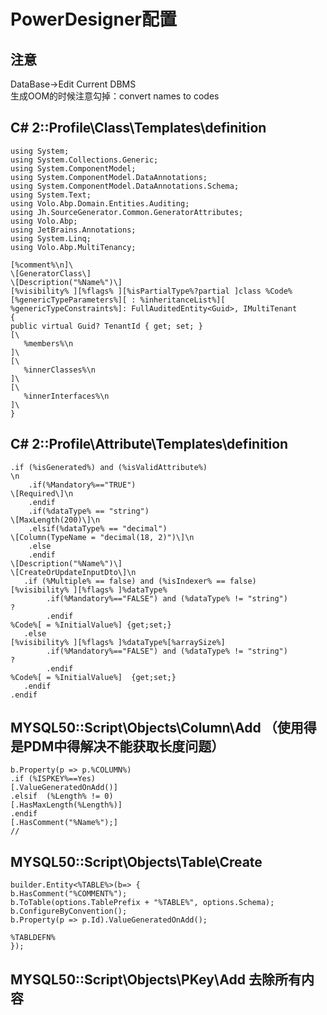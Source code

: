 # PowerDesigner配置

## 注意

DataBase→Edit Current DBMS  
生成OOM的时候注意勾掉：convert names to codes  

## C# 2::Profile\Class\Templates\definition

```text
using System;
using System.Collections.Generic;
using System.ComponentModel;
using System.ComponentModel.DataAnnotations;
using System.ComponentModel.DataAnnotations.Schema;
using System.Text;
using Volo.Abp.Domain.Entities.Auditing;
using Jh.SourceGenerator.Common.GeneratorAttributes;
using Volo.Abp;
using JetBrains.Annotations;
using System.Linq;
using Volo.Abp.MultiTenancy;

[%comment%\n]\
\[GeneratorClass\]
\[Description("%Name%")\]
[%visibility% ][%flags% ][%isPartialType%?partial ]class %Code%[%genericTypeParameters%][ : %inheritanceList%][ %genericTypeConstraints%]: FullAuditedEntity<Guid>, IMultiTenant
{
public virtual Guid? TenantId { get; set; }
[\
   %members%\n
]\
[\
   %innerClasses%\n
]\
[\
   %innerInterfaces%\n
]\
}
```


## C# 2::Profile\Attribute\Templates\definition

```text
.if (%isGenerated%) and (%isValidAttribute%)
\n
    .if(%Mandatory%=="TRUE")
\[Required\]\n
    .endif
    .if(%dataType% == "string")
\[MaxLength(200)\]\n
    .elsif(%dataType% == "decimal")
\[Column(TypeName = "decimal(18, 2)")\]\n
    .else
    .endif
\[Description("%Name%")\]
\[CreateOrUpdateInputDto\]\n
   .if (%Multiple% == false) and (%isIndexer% == false)
[%visibility% ][%flags% ]%dataType% 
        .if(%Mandatory%=="FALSE") and (%dataType% != "string")
?
        .endif
%Code%[ = %InitialValue%] {get;set;}
   .else
[%visibility% ][%flags% ]%dataType%[%arraySize%]
        .if(%Mandatory%=="FALSE") and (%dataType% != "string")
?
        .endif
%Code%[ = %InitialValue%]  {get;set;}
   .endif
.endif
```

## MYSQL50::Script\Objects\Column\Add （使用得是PDM中得解决不能获取长度问题）

```text
b.Property(p => p.%COLUMN%)
.if (%ISPKEY%==Yes)
[.ValueGeneratedOnAdd()]
.elsif  (%Length% != 0)
[.HasMaxLength(%Length%)]
.endif
[.HasComment("%Name%");]
//
```

## MYSQL50::Script\Objects\Table\Create

```text
builder.Entity<%TABLE%>(b=> {
b.HasComment("%COMMENT%");
b.ToTable(options.TablePrefix + "%TABLE%", options.Schema);
b.ConfigureByConvention();
b.Property(p => p.Id).ValueGeneratedOnAdd();

%TABLDEFN%
});
```

## MYSQL50::Script\Objects\PKey\Add  去除所有内容

